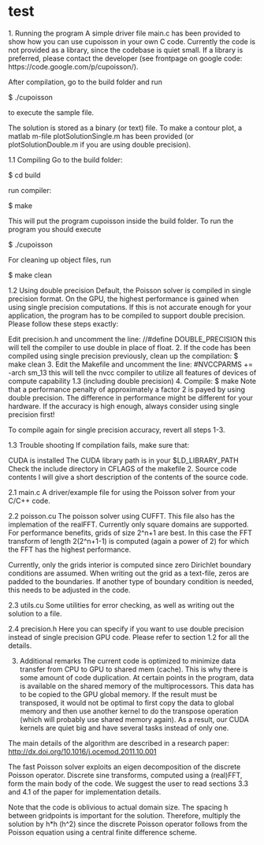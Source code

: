 <h1>test</h1>
1. Running the program
A simple driver file main.c has been provided to show how you can use cupoisson in your own C code. Currently the code is not provided as a library, since the codebase is quiet small. If a library is preferred, please contact the developer (see frontpage on google code: https://code.google.com/p/cupoisson/).

After compilation, go to the build folder and run

$ ./cupoisson

to execute the sample file.

The solution is stored as a binary (or text) file. To make a contour plot, a matlab m-file plotSolutionSingle.m has been provided (or plotSolutionDouble.m if you are using double precision).

1.1 Compiling
Go to the build folder:

$ cd build

run compiler:

$ make

This will put the program cupoisson inside the build folder. To run the program you should execute

$ ./cupoisson

For cleaning up object files, run

$ make clean

1.2 Using double precision
Default, the Poisson solver is compiled in single precision format. On the GPU, the highest performance is gained when using single precision computations. If this is not accurate enough for your application, the program has to be compiled to support double precision. Please follow these steps exactly:

Edit precision.h and uncomment the line:
//#define DOUBLE_PRECISION
this will tell the compiler to use double in place of float.
2. If the code has been compiled using single precision previously,
clean up the compilation:
$ make clean
3. Edit the Makefile and uncomment the line:
#NVCCPARMS += -arch sm_13
this will tell the nvcc compiler to utilize all features of devices of compute capability 1.3 (including double precision)
4. Compile:
$ make
Note that a performance penalty of approximately a factor 2 is payed by using double precision. The difference in performance might be different for your hardware. If the accuracy is high enough, always consider using single precision first!

To compile again for single precision accuracy, revert all steps 1-3.

1.3 Trouble shooting
If compilation fails, make sure that:

CUDA is installed
The CUDA library path is in your $LD_LIBRARY_PATH
Check the include directory in CFLAGS of the makefile
2. Source code contents
I will give a short description of the contents of the source code.

2.1 main.c
A driver/example file for using the Poisson solver from your C/C++ code.

2.2 poisson.cu
The poisson solver using CUFFT. This file also has the implemation of the realFFT. Currently only square domains are supported. For performance benefits, grids of size 2^n+1 are best. In this case the FFT transform of length 2(2^n+1-1) is computed (again a power of 2) for which the FFT has the highest performance.

Currently, only the grids interior is computed since zero Dirichlet boundary conditions are assumed. When writing out the grid as a text-file, zeros are padded to the boundaries. If another type of boundary condition is needed, this needs to be adjusted in the code.

2.3 utils.cu
Some utilities for error checking, as well as writing out the solution to a file.

2.4 precision.h
Here you can specify if you want to use double precision instead of single precision GPU code. Please refer to section 1.2 for all the details.

3. Additional remarks
The current code is optimized to minimize data transfer from CPU to GPU to shared mem (cache). This is why there is some amount of code duplication. At certain points in the program, data is available on the shared memory of the multiprocessors. This data has to be copied to the GPU global memory. If the result must be transposed, it would not be optimal to first copy the data to global memory and then use another kernel to do the transpose operation (which will probably use shared memory again). As a result, our CUDA kernels are quiet big and have several tasks instead of only one.

The main details of the algorithm are described in a research paper: http://dx.doi.org/10.1016/j.ocemod.2011.10.001

The fast Poisson solver exploits an eigen decomposition of the discrete Poisson operator. Discrete sine transforms, computed using a (real)FFT, form the main body of the code. We suggest the user to read sections 3.3 and 4.1 of the paper for implementation details.

Note that the code is oblivious to actual domain size. The spacing h between gridpoints is important for the solution. Therefore, multiply the solution by h*h (h^2) since the discrete Poisson operator follows from the Poisson equation using a central finite difference scheme.
